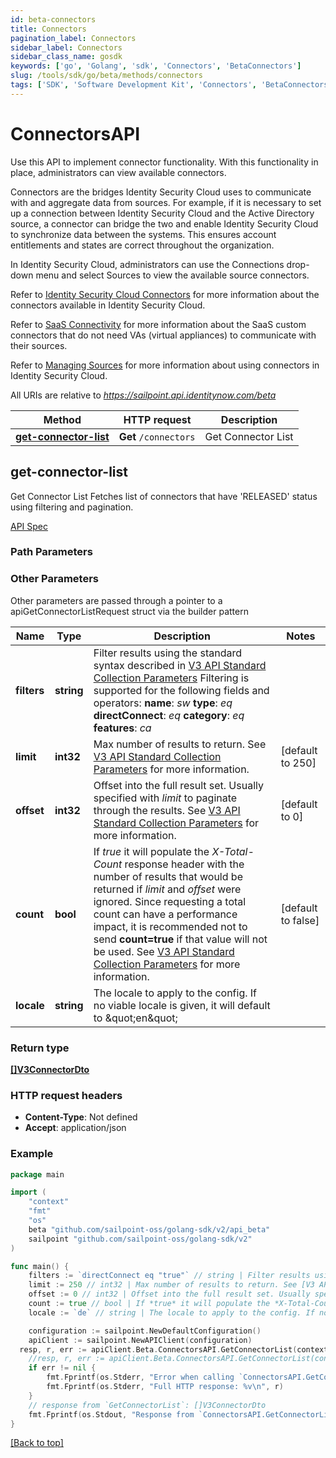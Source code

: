 ```yaml
---
id: beta-connectors
title: Connectors
pagination_label: Connectors
sidebar_label: Connectors
sidebar_class_name: gosdk
keywords: ['go', 'Golang', 'sdk', 'Connectors', 'BetaConnectors'] 
slug: /tools/sdk/go/beta/methods/connectors
tags: ['SDK', 'Software Development Kit', 'Connectors', 'BetaConnectors']
---
```


# ConnectorsAPI
  Use this API to implement connector functionality.
With this functionality in place, administrators can view available connectors.

Connectors are the bridges Identity Security Cloud uses to communicate with and aggregate data from sources.
For example, if it is necessary to set up a connection between Identity Security Cloud and the Active Directory source, a connector can bridge the two and enable Identity Security Cloud to synchronize data between the systems.
This ensures account entitlements and states are correct throughout the organization.

In Identity Security Cloud, administrators can use the Connections drop-down menu and select Sources to view the available source connectors.

Refer to [Identity Security Cloud Connectors](https://documentation.sailpoint.com/connectors/identitynow/landingpages/help/landingpages/identitynow_connectivity_landing.html) for more information about the connectors available in Identity Security Cloud.

Refer to [SaaS Connectivity](https://developer.sailpoint.com/docs/connectivity/saas-connectivity) for more information about the SaaS custom connectors that do not need VAs (virtual appliances) to communicate with their sources.

Refer to [Managing Sources](https://documentation.sailpoint.com/saas/help/sources/managing_sources.html) for more information about using connectors in Identity Security Cloud.
 
All URIs are relative to *https://sailpoint.api.identitynow.com/beta*

Method | HTTP request | Description
------------- | ------------- | -------------
[**get-connector-list**](#get-connector-list) | **Get** `/connectors` | Get Connector List


## get-connector-list
Get Connector List
Fetches list of connectors that have 'RELEASED' status using filtering and pagination.

[API Spec](https://developer.sailpoint.com/docs/api/beta/get-connector-list)

### Path Parameters



### Other Parameters

Other parameters are passed through a pointer to a apiGetConnectorListRequest struct via the builder pattern


Name | Type | Description  | Notes
------------- | ------------- | ------------- | -------------
 **filters** | **string** | Filter results using the standard syntax described in [V3 API Standard Collection Parameters](https://developer.sailpoint.com/idn/api/standard-collection-parameters#filtering-results)  Filtering is supported for the following fields and operators:  **name**: *sw*  **type**: *eq*  **directConnect**: *eq*  **category**: *eq*  **features**: *ca* | 
 **limit** | **int32** | Max number of results to return. See [V3 API Standard Collection Parameters](https://developer.sailpoint.com/idn/api/standard-collection-parameters) for more information. | [default to 250]
 **offset** | **int32** | Offset into the full result set. Usually specified with *limit* to paginate through the results. See [V3 API Standard Collection Parameters](https://developer.sailpoint.com/idn/api/standard-collection-parameters) for more information. | [default to 0]
 **count** | **bool** | If *true* it will populate the *X-Total-Count* response header with the number of results that would be returned if *limit* and *offset* were ignored.  Since requesting a total count can have a performance impact, it is recommended not to send **count&#x3D;true** if that value will not be used.  See [V3 API Standard Collection Parameters](https://developer.sailpoint.com/idn/api/standard-collection-parameters) for more information. | [default to false]
 **locale** | **string** | The locale to apply to the config. If no viable locale is given, it will default to \&quot;en\&quot; | 

### Return type

[**[]V3ConnectorDto**](../models/v3-connector-dto)

### HTTP request headers

- **Content-Type**: Not defined
- **Accept**: application/json

### Example

```go
package main

import (
	"context"
	"fmt"
	"os"
    beta "github.com/sailpoint-oss/golang-sdk/v2/api_beta"
	sailpoint "github.com/sailpoint-oss/golang-sdk/v2"
)

func main() {
    filters := `directConnect eq "true"` // string | Filter results using the standard syntax described in [V3 API Standard Collection Parameters](https://developer.sailpoint.com/idn/api/standard-collection-parameters#filtering-results)  Filtering is supported for the following fields and operators:  **name**: *sw*  **type**: *eq*  **directConnect**: *eq*  **category**: *eq*  **features**: *ca* (optional) # string | Filter results using the standard syntax described in [V3 API Standard Collection Parameters](https://developer.sailpoint.com/idn/api/standard-collection-parameters#filtering-results)  Filtering is supported for the following fields and operators:  **name**: *sw*  **type**: *eq*  **directConnect**: *eq*  **category**: *eq*  **features**: *ca* (optional)
    limit := 250 // int32 | Max number of results to return. See [V3 API Standard Collection Parameters](https://developer.sailpoint.com/idn/api/standard-collection-parameters) for more information. (optional) (default to 250) # int32 | Max number of results to return. See [V3 API Standard Collection Parameters](https://developer.sailpoint.com/idn/api/standard-collection-parameters) for more information. (optional) (default to 250)
    offset := 0 // int32 | Offset into the full result set. Usually specified with *limit* to paginate through the results. See [V3 API Standard Collection Parameters](https://developer.sailpoint.com/idn/api/standard-collection-parameters) for more information. (optional) (default to 0) # int32 | Offset into the full result set. Usually specified with *limit* to paginate through the results. See [V3 API Standard Collection Parameters](https://developer.sailpoint.com/idn/api/standard-collection-parameters) for more information. (optional) (default to 0)
    count := true // bool | If *true* it will populate the *X-Total-Count* response header with the number of results that would be returned if *limit* and *offset* were ignored.  Since requesting a total count can have a performance impact, it is recommended not to send **count=true** if that value will not be used.  See [V3 API Standard Collection Parameters](https://developer.sailpoint.com/idn/api/standard-collection-parameters) for more information. (optional) (default to false) # bool | If *true* it will populate the *X-Total-Count* response header with the number of results that would be returned if *limit* and *offset* were ignored.  Since requesting a total count can have a performance impact, it is recommended not to send **count=true** if that value will not be used.  See [V3 API Standard Collection Parameters](https://developer.sailpoint.com/idn/api/standard-collection-parameters) for more information. (optional) (default to false)
    locale := `de` // string | The locale to apply to the config. If no viable locale is given, it will default to \"en\" (optional) # string | The locale to apply to the config. If no viable locale is given, it will default to \"en\" (optional)

	configuration := sailpoint.NewDefaultConfiguration()
	apiClient := sailpoint.NewAPIClient(configuration)
  resp, r, err := apiClient.Beta.ConnectorsAPI.GetConnectorList(context.Background()).Execute()
	//resp, r, err := apiClient.Beta.ConnectorsAPI.GetConnectorList(context.Background()).Filters(filters).Limit(limit).Offset(offset).Count(count).Locale(locale).Execute()
	if err != nil {
		fmt.Fprintf(os.Stderr, "Error when calling `ConnectorsAPI.GetConnectorList``: %v\n", err)
		fmt.Fprintf(os.Stderr, "Full HTTP response: %v\n", r)
	}
	// response from `GetConnectorList`: []V3ConnectorDto
	fmt.Fprintf(os.Stdout, "Response from `ConnectorsAPI.GetConnectorList`: %v\n", resp)
}
```

[[Back to top]](#)

